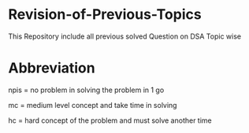 # Revision-of-Previous-Topics
This Repository include all previous solved Question on DSA
Topic wise

# Abbreviation
npis = no problem in solving the problem in 1 go <br />

mc = medium level concept and take time in solving <br />

hc = hard concept of the problem and must solve another time
